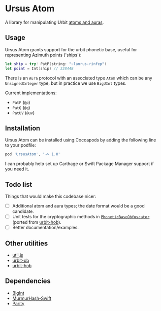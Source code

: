 # Ursus Atom

A library for manipulating Urbit [atoms and auras](https://urbit.org/docs/tutorials/hoon/atoms-auras-and-simple-cell-types/).

## Usage

Ursus Atom grants support for the urbit phonetic base, useful for representing Azimuth points ('ships'):

```swift
let ship = try! PatP(string: "~lanrus-rinfep")
let point = Int(ship) // 328448
```

There is an `Aura` protocol with an associated type `Atom` which can be any `UnsignedInteger` type, but in practice we use `BigUInt` types.

Current implementations:

- `PatP` (`@p`)
- `PatQ` (`@q`)
- `PatUV` (`@uv`)

## Installation

Ursus Atom can be installed using Cocoapods by adding the following line to your podfile:

```ruby
pod 'UrsusAtom', '~> 1.0'
```

I can probably help set up Carthage or Swift Package Manager support if you need it.

## Todo list

Things that would make this codebase nicer:

- [ ] Additional atom and aura types; the date format would be a good candidate.
- [ ] Unit tests for the cryptographic methods in [`PhoneticBaseObfuscator`](Ursus%20Phonetic%20Base/PhoneticBaseObfuscator.swift) (ported from [urbit-hob](https://github.com/urbit/urbit-hob/blob/master/lib/Urbit/Ob/Ob.hs)).
- [ ] Better documentation/examples.

## Other utilities

- [util.js](https://github.com/urbit/urbit/blob/master/pkg/interface/src/lib/util.js)
- [urbit-ob](https://github.com/urbit/urbit-ob)
- [urbit-hob](https://github.com/urbit/urbit-hob)

## Dependencies

- [BigInt](https://github.com/attaswift/BigInt)
- [MurmurHash-Swift](https://github.com/daisuke-t-jp/MurmurHash-Swift)
- [Parity](https://github.com/dclelland/Parity)
